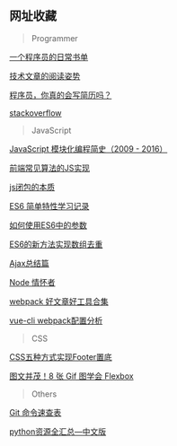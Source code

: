 ## 网址收藏

> Programmer

[一个程序员的日常书单](http://www.tuicool.com/articles/euMfEbb)

[技术文章的阅读姿势](http://mrpeak.cn/blog/ios-tech-article/)

[程序员，你真的会写简历吗？](http://www.imooc.com/article/16649)

[stackoverflow](https://stackoverflow.com/)

> JavaScript

[JavaScript 模块化编程简史（2009 - 2016）](http://www.tuicool.com/articles/rU7fE3v)

[前端常见算法的JS实现](http://www.tuicool.com/articles/U7VJFzM)

[js闭包的本质](http://www.tuicool.com/articles/7nAfiev)

[ES6 简单特性学习记录](http://www.tuicool.com/articles/U7RNbeE)

[如何使用ES6中的参数](https://segmentfault.com/a/1190000008594196?utm_source=tuicool&utm_medium=referral#articleHeader0)

[ES6的新方法实现数组去重](http://www.cnblogs.com/Freewayy/p/6160521.html)

[Ajax总结篇](http://www.tuicool.com/articles/ymEFbeJ)

[Node 情怀者](https://nodelover.me/#/)

[webpack 好文章好工具合集](http://www.tuicool.com/articles/Zrauq2q)

[vue-cli webpack配置分析](https://segmentfault.com/a/1190000008644830)

> CSS

[CSS五种方式实现Footer置底](http://www.tuicool.com/articles/7nq6Vvm)

[图文并茂！8 张 Gif 图学会 Flexbox](http://www.tuicool.com/articles/fQba6f)

> Others

[Git 命令速查表](https://segmentfault.com/a/1190000008535266)

[python资源全汇总—中文版](https://zhuanlan.zhihu.com/p/25621020)
